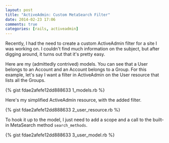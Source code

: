 ```yaml
---
layout: post
title: "ActiveAdmin: Custom MetaSearch Filter"
date: 2014-02-23 17:06
comments: true
categories: [rails, activeadmin]
---
```


Recently, I had the need to create a custom ActiveAdmin filter for a site I was working on. I couldn't find much information on the subject, but after digging around, it turns out that it's pretty easy.

Here are my (admittedly contrived) models. You can see that a User belongs to an Account and an Account belongs to a Group. For this example, let's say I want a filter in ActiveAdmin on the User resource that lists all the Groups.

{% gist fdae2afefe12dd888633 1_models.rb %}

Here's my simplified ActiveAdmin resource, with the added filter.

{% gist fdae2afefe12dd888633 2_user_resource.rb %}

To hook it up to the model, I just need to add a scope and a call to the built-in MetaSearch method `search_methods`.

{% gist fdae2afefe12dd888633 3_user_model.rb %}
